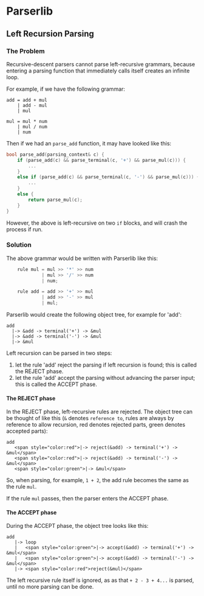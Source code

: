 # Parserlib

## Left Recursion Parsing

### The Problem

Recursive-descent parsers cannot parse left-recursive grammars, because entering a parsing function that immediately calls itself creates an infinite loop.

For example, if we have the following grammar:

```
add = add + mul
    | add - mul
    | mul
        
mul = mul * num
    | mul / num
    | num
```        

Then if we had an `parse_add` function, it may have looked like this:

```cpp
bool parse_add(parsing_context& c) {
	if (parse_add(c) && parse_terminal(c, '+') && parse_mul(c))) {
        ...
    }
    else if (parse_add(c) && parse_terminal(c, '-') && parse_mul(c))) {
        ...
    }
    else {
    	return parse_mul(c);
    }
}
```

However, the above is left-recursive on two `if` blocks, and will crash the process if run.

### Solution

The above grammar would be written with Parserlib like this:

```cpp
    rule mul = mul >> '*' >> num 
             | mul >> '/' >> num
             | num;

	rule add = add >> '+' >> mul
             | add >> '-' >> mul
             | mul;
```

Parserlib would create the following object tree, for example for 'add':

```
add
  |-> &add -> terminal('+') -> &mul
  |-> &add -> terminal('-') -> &mul
  |-> &mul    
```

Left recursion can be parsed in two steps:

1. let the rule 'add' reject the parsing if left recursion is found; this is called the REJECT phase.
2. let the rule 'add' accept the parsing without advancing the parser input; this is called the ACCEPT phase.

#### The REJECT phase

In the REJECT phase, left-recursive rules are rejected. The object tree can be thought of like this (`&` denotes `reference to`, rules are always by reference to allow recursion, red denotes rejected parts, green denotes accepted parts):

```
add
   <span style="color:red">|-> reject(&add) -> terminal('+') -> &mul</span>
   <span style="color:red">|-> reject(&add) -> terminal('-') -> &mul</span>
   <span style="color:green">|-> &mul</span>
```

So, when parsing, for example, `1 + 2`, the add rule becomes the same as the rule `mul`.

If the rule `mul` passes, then the parser enters the ACCEPT phase.

#### The ACCEPT phase

During the ACCEPT phase, the object tree looks like this:

```
add
   |-> loop
   |   <span style="color:green">|-> accept(&add) -> terminal('+') -> &mul</span>
   |   <span style="color:green">|-> accept(&add) -> terminal('-') -> &mul</span>
   |-> <span style="color:red">reject(&mul)</span>
```

The left recursive rule itself is ignored, as as that `+ 2 - 3 + 4...` is parsed, until no more parsing can be done.

